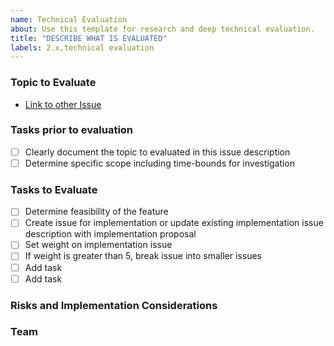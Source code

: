```yaml
---
name: Technical Evaluation
about: Use this template for research and deep technical evaluation.
title: "DESCRIBE WHAT IS EVALUATED"
labels: 2.x,technical evaluation
---
```


<!-- Instructions: Use this template for a proof of concept or when a deeper technical evaluation is required. Please weigh tech evaluation issues and follow the instructions below accordingly. --> 

### Topic to Evaluate

<!-- Describe the related issue and challenge we need to establish a proof of concept for-->
* [Link to other Issue](link)

### Tasks prior to evaluation

<!-- Pre-evaluation tasks are critical and should be completed or confirmed by product managers if available -->

- [ ] Clearly document the topic to evaluated in this issue description
- [ ] Determine specific scope including time-bounds for investigation

### Tasks to  Evaluate

<!-- Outline the tasks with issues that you need to evaluate as a part of the implementation issue -->

- [ ] Determine feasibility of the feature
- [ ] Create issue for implementation or update existing implementation issue description with implementation proposal 
- [ ] Set weight on implementation issue
- [ ] If weight is greater than 5, break issue into smaller issues
- [ ] Add task 
- [ ] Add task 

### Risks and Implementation Considerations 

<!-- Identify any risks found in the research, whether this is performance, impacts to other functionality or other bugs -->

### Team
